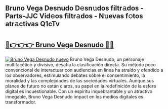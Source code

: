 ## Bruno Vega Desnudo D𝚎sn𝚞dos filtr𝚊dos - Parts-JJC Vid𝚎os filtr𝚊dos - N𝚞evas f𝚘tos atr𝚊ctivas Q1cTv

# <h2><a href="http://mbawfh.tromn.icu/?c=Bruno+Vega+Desnudo">🔗👉👉👉 Bruno Vega Desnudo 🔗🔗</a></h2>

[![Bruno Vega Desnudo nuevo](https://i.imgur.com/pEAQMta.gif)](http://mbawfh.tromn.icu/?c=Bruno+Vega+Desnudo)
Bruno Vega Desnudo, un personaje multifacético y divisivo, desafía la clasificación directa. Su método poco convencional de interactuar con audiencias en línea ha atraído y ofendido a los observadores, estimulando debates sobre el consentimiento, la moralidad y las complejidades de las sociedades virtuales. Aunque sus planes de futuro no están claros, su papel en la redefinición de la esfera digital es incuestionable. Con un espíritu inquebrantable y un atractivo innegable, Bruno Vega Desnudo impact en los medios digitales es transformador.
